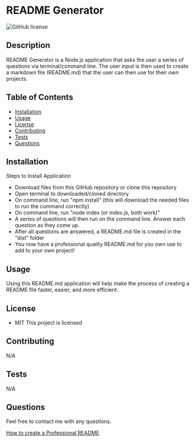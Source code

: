 # README Generator

![GitHub license](http://img.shields.io/badge/license-MIT-blue.svg)

## Description
README Generator is a Node.js application that asks the user a series of questions via terminal/command line. The user input is then used to create a markdown file (README.md) that the user can then use for their own projects.

## Table of Contents
* [Installation](#installation)
* [Usage](#usage)
* [License](#license)
* [Contributing](#contributing)
* [Tests](#tests)
* [Questions](#questions)

## Installation
Steps to Install Application
* Download files from this GitHub repository or clone this repository
* Open terminal to downloaded/cloned directory
* On command line, run "npm install" (this will download the needed files to run the command correctly)
* On command line, run "node index (or index.js, both work)"
* A series of questions will then run on the command line. Answer each question as they come up.
* After all questions are answered, a README.md file is created in the "dist" folder
* You now have a professional quality README.md for you own use to add to your own project!

## Usage
Using this README.md application will help make the process of creating a README file faster, easier, and more efficient. 

## License
* MIT
This project is licensed 

## Contributing 
N/A
## Tests
N/A
## Questions
Feel free to contact me with any questions.


[How to create a Professional README](./readme-guide.md)